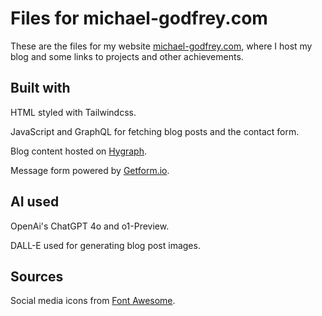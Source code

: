 # Files for michael-godfrey.com

These are the files for my website [michael-godfrey.com](https://michael-godfrey.com/), where I host my blog and some links to projects and other achievements.

## Built with

HTML styled with Tailwindcss.

JavaScript and GraphQL for fetching blog posts and the contact form.

Blog content hosted on [Hygraph](https://hygraph.com/).

Message form powered by [Getform.io](https://getform.io/).

## AI used

OpenAi's ChatGPT 4o and o1-Preview.

DALL-E used for generating blog post images.

## Sources

Social media icons from [Font Awesome](https://fontawesome.com/).
